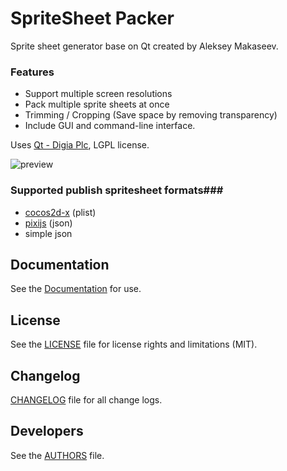 # SpriteSheet Packer
Sprite sheet generator base on Qt created by Aleksey Makaseev.

### Features ###
* Support multiple screen resolutions
* Pack multiple sprite sheets at once
* Trimming / Cropping (Save space by removing transparency)
* Include GUI and command-line interface.

Uses [Qt - Digia Plc](http://qt-project.org), LGPL license.

![preview](/../gh-pages/screens/main.png?raw=true "Main screen")

### Supported publish spritesheet formats###
* [cocos2d-x](http://www.cocos2d-x.org) (plist)
* [pixijs](http://www.pixijs.com) (json)
* simple json


## Documentation
See the [Documentation](http://amakaseev.github.io/sprite-sheet-packer) for use.


## License
See the [LICENSE](LICENSE.md) file for license rights and limitations (MIT).

## Changelog
[CHANGELOG](CHANGELOG.md) file for all change logs.


## Developers
See the [AUTHORS](AUTHORS.md) file.
